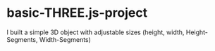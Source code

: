# basic-THREE.js-project
I built a simple 3D object with adjustable sizes (height, width, Height-Segments, Width-Segments)
